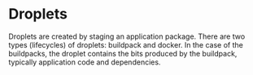 # Droplets

Droplets are created by staging an application package. There are two types
(lifecycles) of droplets: buildpack and docker. In the case of the buildpacks,
the droplet contains the bits produced by the buildpack, typically application
code and dependencies.
